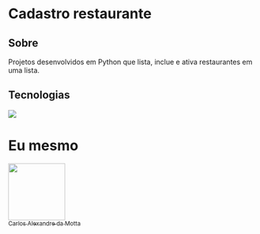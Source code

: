 <h1>Cadastro restaurante</h1>

<h2>Sobre</h2>
<p>Projetos desenvolvidos em Python que lista, inclue e ativa restaurantes em uma lista.</p>

## Tecnologias
<div>
  <img src="https://img.shields.io/badge/python-239120?style=for-the-badge&logo=html5&logoColor=white">
</div>

# Eu mesmo

[<img loading="lazy" src="https://avatars.githubusercontent.com/u/139296557?v=4" width=115><br><sub>Carlos Alexandre da Motta</sub>](http://www.mhps.com.br)
